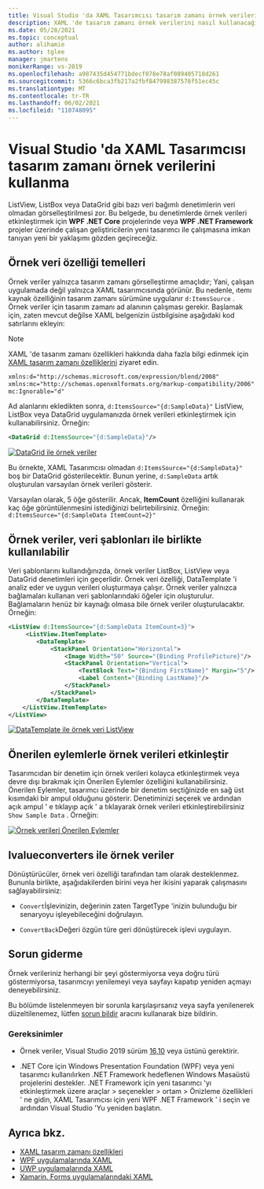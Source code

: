 ```yaml
---
title: Visual Studio 'da XAML Tasarımcısı tasarım zamanı örnek verilerini kullanma
description: XAML 'de tasarım zamanı örnek verilerini nasıl kullanacağınızı öğrenin.
ms.date: 05/28/2021
ms.topic: conceptual
author: alihamie
ms.author: tglee
manager: jmartens
monikerRange: vs-2019
ms.openlocfilehash: a987435d454771bdecf078e78af089405718d261
ms.sourcegitcommit: 5366c6bca3fb217a2fbf847998387578f51ec45c
ms.translationtype: MT
ms.contentlocale: tr-TR
ms.lasthandoff: 06/02/2021
ms.locfileid: "110748095"
---
```

# <a name="use-design-time-sample-data-with-the-xaml-designer-in-visual-studio"></a>Visual Studio 'da XAML Tasarımcısı tasarım zamanı örnek verilerini kullanma

ListView, ListBox veya DataGrid gibi bazı veri bağımlı denetimlerin veri olmadan görselleştirilmesi zor. Bu belgede, bu denetimlerde örnek verileri etkinleştirmek için **WPF .NET Core** projelerinde veya **WPF .NET Framework** projeler üzerinde çalışan geliştiricilerin yeni tasarımcı ile çalışmasına imkan tanıyan yeni bir yaklaşımı gözden geçireceğiz. 

## <a name="sample-data-feature-basics"></a>Örnek veri özelliği temelleri

Örnek veriler yalnızca tasarım zamanı görselleştirme amaçlıdır; Yani, çalışan uygulamada değil yalnızca XAML tasarımcısında görünür. Bu nedenle, ıtemı kaynak özelliğinin tasarım zamanı sürümüne uygulanır `d:ItemsSource` . Örnek veriler için tasarım zamanı ad alanının çalışması gerekir. Başlamak için, zaten mevcut değilse XAML belgenizin üstbilgisine aşağıdaki kod satırlarını ekleyin:

> [!NOTE]
> XAML 'de tasarım zamanı özellikleri hakkında daha fazla bilgi edinmek için [XAML tasarım zamanı özelliklerini](/xaml/xaml-tools/xaml/xaml-designtime-data.md) ziyaret edin.

```xml
xmlns:d="http://schemas.microsoft.com/expression/blend/2008"
xmlns:mc="http://schemas.openxmlformats.org/markup-compatibility/2006"
mc:Ignorable="d"
```

Ad alanlarını ekledikten sonra, `d:ItemsSource="{d:SampleData}"` ListView, ListBox veya DataGrid uygulamanızda örnek verileri etkinleştirmek için kullanabilirsiniz. Örneğin:

```xml
<DataGrid d:ItemsSource="{d:SampleData}"/>
```

[![DataGrid ile örnek veriler](media\xaml-sample-data-empty-datagrid.png "DataGrid üzerinde etkin örnek veriler")](media\xaml-sample-data-empty-datagrid.png#lightbox)

Bu örnekte, XAML Tasarımcısı olmadan `d:ItemsSource="{d:SampleData}"` boş bir DataGrid gösterilecektir. Bunun yerine, `d:SampleData` artık oluşturulan varsayılan örnek verileri gösterir.

Varsayılan olarak, 5 öğe gösterilir. Ancak, **ItemCount** özelliğini kullanarak kaç öğe görüntülenmesini istediğinizi belirtebilirsiniz. Örneğin: `d:ItemsSource="{d:SampleData ItemCount=2}"`

## <a name="sample-data-works-with-datatemplates"></a>Örnek veriler, veri şablonları ile birlikte kullanılabilir

Veri şablonlarını kullandığınızda, örnek veriler ListBox, ListView veya DataGrid denetimleri için geçerlidir. Örnek veri özelliği, DataTemplate 'i analiz eder ve uygun verileri oluşturmaya çalışır. Örnek veriler yalnızca bağlamaları kullanan veri şablonlarındaki öğeler için oluşturulur. Bağlamaların henüz bir kaynağı olmasa bile örnek veriler oluşturulacaktır.
Örneğin:

```xml
<ListView d:ItemsSource="{d:SampleData ItemCount=3}">
     <ListView.ItemTemplate>
        <DataTemplate>
            <StackPanel Orientation="Horizontal">
                <Image Width="50" Source="{Binding ProfilePicture}"/>
                <StackPanel Orientation="Vertical">
                    <TextBlock Text="{Binding FirstName}" Margin="5"/>
                    <Label Content="{Binding LastName}"/>
                </StackPanel>
            </StackPanel>
        </DataTemplate>
    </ListView.ItemTemplate>
</ListView>
```

[![DataTemplate ile örnek veri ListView](media\xaml-sample-data-templated-listview.png "DataTemplate ile ListView 'da kullanılan örnek veriler")](media\xaml-sample-data-templated-listview.png#lightbox)

## <a name="enable-sample-data-with-suggested-actions"></a>Önerilen eylemlerle örnek verileri etkinleştir

Tasarımcıdan bir denetim için örnek verileri kolayca etkinleştirmek veya devre dışı bırakmak için Önerilen Eylemler özelliğini kullanabilirsiniz. Önerilen Eylemler, tasarımcı üzerinde bir denetim seçtiğinizde en sağ üst kısımdaki bir ampul olduğunu gösterir. Denetiminizi seçerek ve ardından açık ampul ' e tıklayıp açık ' a tıklayarak örnek verileri etkinleştirebilirsiniz `Show Sample Data` . Örneğin:

[![Örnek verileri Önerilen Eylemler](media\xaml-sample-data-suggested-actions.png "Önerilen eylemlerle örnek verileri etkinleştir")](media\xaml-sample-data-suggested-actions.png#lightbox)

## <a name="sample-data-with-ivalueconverters"></a>Ivalueconverters ile örnek veriler 

Dönüştürücüler, örnek veri özelliği tarafından tam olarak desteklenmez. Bununla birlikte, aşağıdakilerden birini veya her ikisini yaparak çalışmasını sağlayabilirsiniz:
- `Convert`İşlevinizin, değerinin zaten TargetType 'inizin bulunduğu bir senaryoyu işleyebileceğini doğrulayın.

- `ConvertBack`Değeri özgün türe geri dönüştürecek işlevi uygulayın. 

## <a name="troubleshooting"></a>Sorun giderme

Örnek verileriniz herhangi bir şeyi göstermiyorsa veya doğru türü göstermiyorsa, tasarımcıyı yenilemeyi veya sayfayı kapatıp yeniden açmayı deneyebilirsiniz.

Bu bölümde listelenmeyen bir sorunla karşılaşırsanız veya sayfa yenilenerek düzeltilenemez, lütfen [sorun bildir](../ide/how-to-report-a-problem-with-visual-studio.md) aracını kullanarak bize bildirin.

### <a name="requirements"></a>Gereksinimler

- Örnek veriler, Visual Studio 2019 sürüm [16,10](/visualstudio/releases/2019/release-notes-v16.10) veya üstünü gerektirir.

- .NET Core için Windows Presentation Foundation (WPF) veya yeni tasarımcı kullanılırken .NET Framework hedeflenen Windows Masaüstü projelerini destekler. .NET Framework için yeni tasarımcı 'yı etkinleştirmek üzere araçlar > seçenekler > ortam > Önizleme özellikleri ' ne gidin, XAML Tasarımcısı için yeni WPF .NET Framework ' i seçin ve ardından Visual Studio 'Yu yeniden başlatın.

## <a name="see-also"></a>Ayrıca bkz.

- [XAML tasarım zamanı özellikleri](/xaml/xaml-tools/xaml/xaml-designtime-data)
- [WPF uygulamalarında XAML](/dotnet/framework/wpf/advanced/xaml-in-wpf)
- [UWP uygulamalarında XAML](/windows/uwp/xaml-platform/xaml-overview)
- [Xamarin. Forms uygulamalarındaki XAML](/xamarin/xamarin-forms/xaml/)